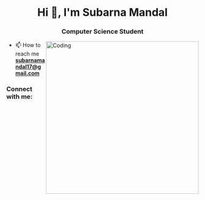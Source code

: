 <h1 align="center">Hi 👋, I'm Subarna Mandal</h1>
<h3 align="center">Computer Science Student</h3>
<img align="right" alt="Coding" width="400" src="[https://wifflegif.com/gifs/541023-artists-on-tumblr-creative-coding-gif](https://gifer.com/en/7RLt)">

- 📫 How to reach me **subarnamandal17@gmail.com**

<h3 align="left">Connect with me:</h3>
<p align="left">
</p>
